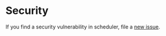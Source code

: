 # Security

If you find a security vulnerability in scheduler, file a [new issue](https://github.com/lykmapipo/scheduler/issues).
